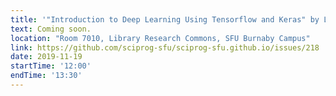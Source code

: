 ```yaml
---
title: '"Introduction to Deep Learning Using Tensorflow and Keras" by Laura Gutierrez Funderburk'
text: Coming soon.
location: "Room 7010, Library Research Commons, SFU Burnaby Campus"
link: https://github.com/sciprog-sfu/sciprog-sfu.github.io/issues/218
date: 2019-11-19
startTime: '12:00'
endTime: '13:30'
---
```

